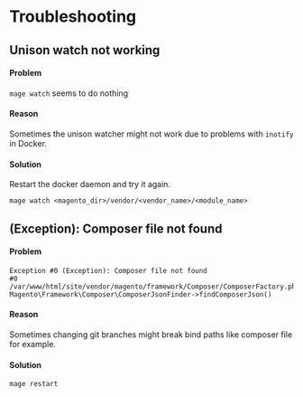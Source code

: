 # Troubleshooting

## Unison watch not working

#### Problem

`mage watch` seems to do nothing

#### Reason 

Sometimes the unison watcher might not work due to problems with `inotify` in Docker.

#### Solution

Restart the docker daemon and try it again.

```
mage watch <magento_dir>/vendor/<vendor_name>/<module_name> 
```

## (Exception): Composer file not found

#### Problem

```
Exception #0 (Exception): Composer file not found
#0 /var/www/html/site/vendor/magento/framework/Composer/ComposerFactory.php(47):
Magento\Framework\Composer\ComposerJsonFinder->findComposerJson()
```

#### Reason 

Sometimes changing git branches might break bind paths like composer file for example.

#### Solution

```
mage restart
```
